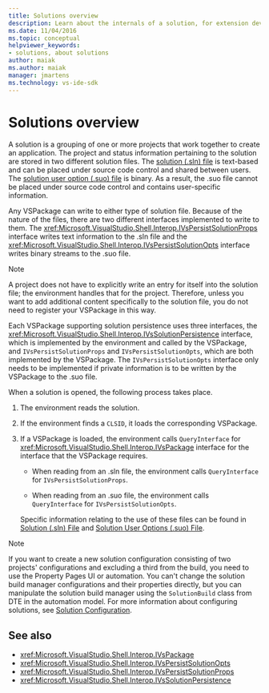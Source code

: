 ```yaml
---
title: Solutions overview
description: Learn about the internals of a solution, for extension developers who want to work with solutions in Visual Studio extensions.
ms.date: 11/04/2016
ms.topic: conceptual
helpviewer_keywords:
- solutions, about solutions
author: maiak
ms.author: maiak
manager: jmartens
ms.technology: vs-ide-sdk
---
```

# Solutions overview


A solution is a grouping of one or more projects that work together to create an application. The project and status information pertaining to the solution are stored in two different solution files. The [solution (.sln) file](solution-dot-sln-file.md) is text-based and can be placed under source code control and shared between users. The [solution user option (.suo) file](solution-user-options-dot-suo-file.md) is binary. As a result, the .suo file cannot be placed under source code control and contains user-specific information.

Any VSPackage can write to either type of solution file. Because of the nature of the files, there are two different interfaces implemented to write to them. The <xref:Microsoft.VisualStudio.Shell.Interop.IVsPersistSolutionProps> interface writes text information to the .sln file and the <xref:Microsoft.VisualStudio.Shell.Interop.IVsPersistSolutionOpts> interface writes binary streams to the .suo file.

> [!NOTE]
> A project does not have to explicitly write an entry for itself into the solution file; the environment handles that for the project. Therefore, unless you want to add additional content specifically to the solution file, you do not need to register your VSPackage in this way.

Each VSPackage supporting solution persistence uses three interfaces, the <xref:Microsoft.VisualStudio.Shell.Interop.IVsSolutionPersistence> interface, which is implemented by the environment and called by the VSPackage, and `IVsPersistSolutionProps` and `IVsPersistSolutionOpts`, which are both implemented by the VSPackage. The `IVsPersistSolutionOpts` interface only needs to be implemented if private information is to be written by the VSPackage to the .suo file.

When a solution is opened, the following process takes place.

1. The environment reads the solution.

2. If the environment finds a `CLSID`, it loads the corresponding VSPackage.

3. If a VSPackage is loaded, the environment calls `QueryInterface` for <xref:Microsoft.VisualStudio.Shell.Interop.IVsPackage> interface for the interface that the VSPackage requires.

   - When reading from an .sln file, the environment calls `QueryInterface` for `IVsPersistSolutionProps`.

   - When reading from an .suo file, the environment calls `QueryInterface` for `IVsPersistSolutionOpts`.

   Specific information relating to the use of these files can be found in [Solution (.sln) File](../../extensibility/internals/solution-dot-sln-file.md) and [Solution User Options (.suo) File](../../extensibility/internals/solution-user-options-dot-suo-file.md).

> [!NOTE]
> If you want to create a new solution configuration consisting of two projects' configurations and excluding a third from the build, you need to use the Property Pages UI or automation. You can't change the solution build manager configurations and their properties directly, but you can manipulate the solution build manager using the `SolutionBuild` class from DTE in the automation model. For more information about configuring solutions, see [Solution Configuration](../../extensibility/internals/solution-configuration.md).

## See also

- <xref:Microsoft.VisualStudio.Shell.Interop.IVsPackage>
- <xref:Microsoft.VisualStudio.Shell.Interop.IVsPersistSolutionOpts>
- <xref:Microsoft.VisualStudio.Shell.Interop.IVsPersistSolutionProps>
- <xref:Microsoft.VisualStudio.Shell.Interop.IVsSolutionPersistence>
